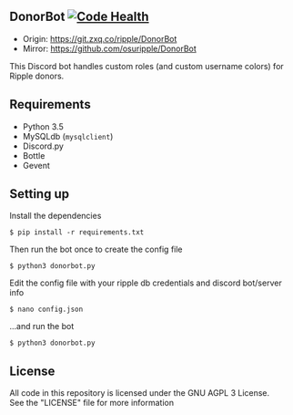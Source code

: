 ## DonorBot [![Code Health](https://landscape.io/github/osuripple/DonorBot/master/landscape.svg?style=flat)](https://landscape.io/github/osuripple/DonorBot/master)

- Origin: https://git.zxq.co/ripple/DonorBot
- Mirror: https://github.com/osuripple/DonorBot

This Discord bot handles custom roles (and custom username colors) for Ripple donors.

## Requirements
- Python 3.5
- MySQLdb (`mysqlclient`)
- Discord.py
- Bottle
- Gevent

## Setting up
Install the dependencies
```
$ pip install -r requirements.txt
```
Then run the bot once to create the config file
```
$ python3 donorbot.py
```
Edit the config file with your ripple db credentials and discord bot/server info
```
$ nano config.json
```
...and run the bot
```
$ python3 donorbot.py
```

## License
All code in this repository is licensed under the GNU AGPL 3 License.  
See the "LICENSE" file for more information